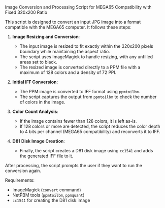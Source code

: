 Image Conversion and Processing Script for MEGA65 Compatibility with Fixed 320x200 Ratio

This script is designed to convert an input JPG image into a format compatible with the MEGA65 computer.
It follows these steps:
1. **Image Resizing and Conversion**:
   - The input image is resized to fit exactly within the 320x200 pixels boundary while maintaining the aspect ratio.
   - The script uses ImageMagick to handle resizing, with any unfilled areas set to black.
   - The resized image is converted directly to a PPM file with a maximum of 128 colors and a density of 72 PPI.

2. **Initial IFF Conversion**:
   - The PPM image is converted to IFF format using `ppmtoilbm`.
   - The script captures the output from `ppmtoilbm` to check the number of colors in the image.

3. **Color Count Analysis**:
   - If the image contains fewer than 128 colors, it is left as-is.
   - If 128 colors or more are detected, the script reduces the color depth to 4 bits per channel (MEGA65 compatibility) and reconverts it to IFF.

4. **D81 Disk Image Creation**:
   - Finally, the script creates a D81 disk image using `cc1541` and adds the generated IFF file to it.

After processing, the script prompts the user if they want to run the conversion again.

Requirements:
- ImageMagick (`convert` command)
- NetPBM tools (`ppmtoilbm`, `ppmquant`)
- `cc1541` for creating the D81 disk image
